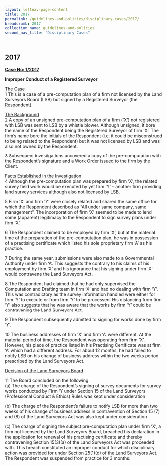 ```yaml
---
layout: leftnav-page-content
title: 2017
permalink: /guidelines-and-policies/disciplinary-cases/2017/
breadcrumb: 2017
collection_name: guidelines-and-policies
second_nav_title: "Disciplinary Cases"

---
```


2017
---
<u><b>Case No: 1/2017</b></u><br>

**Improper Conduct of a Registered Surveyor**<br>

<u>The Case</u><br> 
1 This is a case of a pre-computation plan of a firm not licensed by the Land Surveyors Board (LSB) but signed by a Registered Surveyor (the Respondent).<br>

<u>The Background</u><br> 
2 A copy of an unsigned pre-computation plan of a firm (‘X’) not registered with LSB was sent to LSB by a whistle blower. Although unsigned, it bore the name of the Respondent being the Registered Surveyor of firm ‘X’. The firm’s name bore the initials of the Respondent (i.e. it could be misconstrued to being related to the Respondent) but it was not licensed by LSB and was also not owned by the Respondent.<br>

3 Subsequent investigations uncovered a copy of the pre-computation with the Respondent’s signature and a Work Order issued to the firm by the Client.<br>

<u>Facts Established in the Investigation</u><br> 
4 Although the pre-computation plan was prepared by firm ‘X’, the related survey field work would be executed by yet firm ‘Y’ – another firm providing land survey services although also not licensed by LSB.<br>

5 Firm ‘X’ and firm ‘Y’ were closely related and shared the same office for which the Respondent described as “All under same company, same management”. The incorporation of firm ‘X’ seemed to be made to lend some (apparent) legitimacy to the Respondent to sign survey plans under firm ‘X’.<br>

6 The Respondent claimed to be employed by firm ‘X’, but at the material time of the preparation of the pre-computation plan, he was in possession of a practising certificate which listed his sole proprietary firm ‘A’ as his practice.<br>

7 During the same year, submissions were also made to a Governmental Authority under firm ‘A’. This suggests the contrary to his claims of his employment by firm ‘X’ and his ignorance that his signing under firm ‘X’ would contravene the Land Surveyors Act.<br>

8 The Respondent had claimed that he had only supervised the Computation and Drafting team in firm ‘X’ and had no dealing with firm ‘Y’. This was contradictory as the survey information handled were either for firm ‘Y’ to execute or from firm ‘Y’ to be processed. His distancing from firm ‘Y’ also suggests that he was aware that the works by firm ‘Y’ could be contravening the Land Surveyors Act.<br>

9 The Respondent subsequently admitted to signing for works done by firm ‘Y’.<br>

10 The business addresses of firm ‘X’ and firm ‘A’ were different. At the material period of time, the Respondent was operating from firm ‘X’. However, his place of practice listed in his Practising Certificate was at firm ‘A’ which had a different address. For about 12 months, he had failed to notify LSB on his change of business address within the two weeks period prescribed by the Land Surveyors Act.<br>

<u>Decision of the Land Surveyors Board</u><br>

11 The Board concluded on the following:<br>
(a) The charge of the Respondent’s signing of survey documents for survey works conducted by Firm ‘Y under Section 15 of the Land Surveyors (Professional Conduct & Ethics) Rules was kept under consideration<br>

(b) The charge of the Respondent’s failure to notify LSB for more than two weeks of his change of business address in contravention of Section 15 (7) and (8) of the Land Surveyors Act was also kept under consideration<br>

(c) The charge of signing the subject pre-computation plan under firm ‘X’, a firm not licensed by the Land Surveyors Board, breached his declaration in the application for renewal of his practising certificate and thereby contravening Section 15(3)(a) of the Land Surveyors Act was proceeded with. This breach constituted an improper conduct for which disciplinary action was provided for under Section 25(1)(d) of the Land Surveyors Act. The Respondent was suspended from practice for 3 months.
